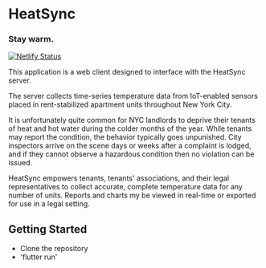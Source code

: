 # HeatSync
### Stay warm.

[![Netlify Status](https://api.netlify.com/api/v1/badges/ffaccc36-3c6d-4fc1-8c0b-54dbcfc71b69/deploy-status)](https://app.netlify.com/sites/heat-sync/deploys)

This application is a web client designed to interface with the HeatSync server.

The server collects time-series temperature data from IoT-enabled sensors placed in rent-stabilized apartment units throughout New York City.

It is unfortunately quite common for NYC landlords to deprive their tenants of heat and hot water during the colder months of the year. While tenants may report the condition, the behavior typically goes unpunished. City inspectors arrive on the scene days or weeks after a complaint is lodged, and if they cannot observe a hazardous condition then no violation can be issued.

HeatSync empowers tenants, tenants' associations, and their legal representatives to collect accurate, complete temperature data for any number of units. Reports and charts my be viewed in real-time or exported for use in a legal setting.

## Getting Started

- Clone the repository
- 'flutter run'
